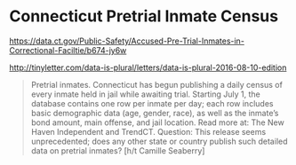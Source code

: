# Connecticut Pretrial Inmate Census


https://data.ct.gov/Public-Safety/Accused-Pre-Trial-Inmates-in-Correctional-Faciltie/b674-jy6w


http://tinyletter.com/data-is-plural/letters/data-is-plural-2016-08-10-edition

> Pretrial inmates. Connecticut has begun publishing a daily census of every inmate held in jail while awaiting trial. Starting July 1, the database contains one row per inmate per day; each row includes basic demographic data (age, gender, race), as well as the inmate’s bond amount, main offense, and jail location. Read more at: The New Haven Independent and TrendCT. Question: This release seems unprecedented; does any other state or country publish such detailed data on pretrial inmates? [h/t Camille Seaberry]
